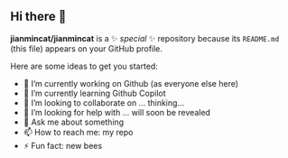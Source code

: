 ## Hi there 👋

**jianmincat/jianmincat** is a ✨ _special_ ✨ repository because its `README.md` (this file) appears on your GitHub profile.

Here are some ideas to get you started:

- 🔭 I’m currently working on Github (as everyone else here)
- 🌱 I’m currently learning Github Copilot
- 👯 I’m looking to collaborate on ... thinking... 
- 🤔 I’m looking for help with ... will soon be revealed
- 💬 Ask me about something
- 📫 How to reach me: my repo
- ⚡ Fun fact: new bees

